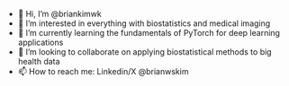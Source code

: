 - 👋 Hi, I’m @briankimwk
- 👀 I’m interested in everything with biostatistics and medical imaging
- 🌱 I’m currently learning the fundamentals of PyTorch for deep learning applications
- 💞️ I’m looking to collaborate on applying biostatistical methods to big health data
- 📫 How to reach me: Linkedin/X @brianwskim 

<!---
briankimwk/briankimwk is a ✨ special ✨ repository because its `README.md` (this file) appears on your GitHub profile.
You can click the Preview link to take a look at your changes.
--->
